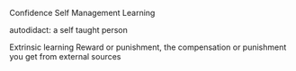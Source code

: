 Confidence
Self Management
Learning

autodidact: a self taught person

Extrinsic learning
Reward or punishment, the compensation or punishment you get from external sources